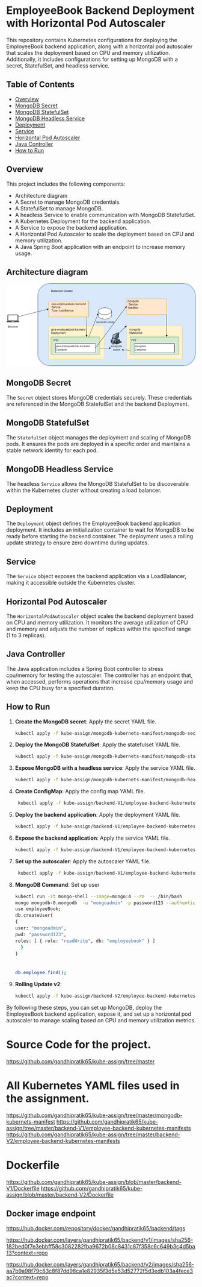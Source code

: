 # EmployeeBook Backend Deployment with Horizontal Pod Autoscaler

This repository contains Kubernetes configurations for deploying the EmployeeBook backend application, along with a horizontal pod autoscaler that scales the deployment based on CPU and memory utilization. Additionally, it includes configurations for setting up MongoDB with a secret, StatefulSet, and headless service.

## Table of Contents

- [Overview](#overview)
- [MongoDB Secret](#mongodb-secret)
- [MongoDB StatefulSet](#mongodb-statefulset)
- [MongoDB Headless Service](#mongodb-headless-service)
- [Deployment](#deployment)
- [Service](#service)
- [Horizontal Pod Autoscaler](#horizontal-pod-autoscaler)
- [Java Controller](#java-controller)
- [How to Run](#how-to-run)

## Overview

This project includes the following components:
- Architecture diagram
- A Secret to manage MongoDB credentials.
- A StatefulSet to manage MongoDB.
- A headless Service to enable communication with MongoDB StatefulSet.
- A Kubernetes Deployment for the backend application.
- A Service to expose the backend application.
- A Horizontal Pod Autoscaler to scale the deployment based on CPU and memory utilization.
- A Java Spring Boot application with an endpoint to increase memory usage.

## Architecture diagram

![Architecture Diagram](./img/architecture-dig.png)

## MongoDB Secret

The `Secret` object stores MongoDB credentials securely. These credentials are referenced in the MongoDB StatefulSet and the backend Deployment.

## MongoDB StatefulSet

The `StatefulSet` object manages the deployment and scaling of MongoDB pods. It ensures the pods are deployed in a specific order and maintains a stable network identity for each pod.

## MongoDB Headless Service

The headless `Service` allows the MongoDB StatefulSet to be discoverable within the Kubernetes cluster without creating a load balancer.

## Deployment

The `Deployment` object defines the EmployeeBook backend application deployment. It includes an initialization container to wait for MongoDB to be ready before starting the backend container. The deployment uses a rolling update strategy to ensure zero downtime during updates.

## Service

The `Service` object exposes the backend application via a LoadBalancer, making it accessible outside the Kubernetes cluster.

## Horizontal Pod Autoscaler

The `HorizontalPodAutoscaler` object scales the backend deployment based on CPU and memory utilization. It monitors the average utilization of CPU and memory and adjusts the number of replicas within the specified range (1 to 3 replicas).

## Java Controller

The Java application includes a Spring Boot controller to stress cpu/memory for testing the autoscaler. The controller has an endpoint that, when accessed, performs operations that increase cpu/memory usage and keep the CPU busy for a specified duration.

## How to Run

1. **Create the MongoDB secret**: Apply the secret YAML file.
    ```sh
    kubectl apply -f kube-assign/mongodb-kubernets-manifest/mongodb-secret.yaml 
    ```

2. **Deploy the MongoDB StatefulSet**: Apply the statefulset YAML file.
    ```sh
    kubectl apply -f kube-assign/mongodb-kubernets-manifest/mongodb-statuefulset.yaml
    ```

3. **Expose MongoDB with a headless service**: Apply the service YAML file.
    ```sh
    kubectl apply -f kube-assign/mongodb-kubernets-manifest/mongodb-headless-svc.yaml
    ```

4. **Create ConfigMap**: Apply the config map YAML file.
    ```sh
     kubectl apply -f kube-assign/backend-V1/employee-backend-kubernetes-manifests/employee-configmap.yaml
    ```

5. **Deploy the backend application**: Apply the deployment YAML file.
    ```sh
    kubectl apply -f kube-assign/backend-V1/employee-backend-kubernetes-manifests/employee-backend.deployment.yaml
    ```

6. **Expose the backend application**: Apply the service YAML file.
    ```sh
    kubectl apply -f kube-assign/backend-V1/employee-backend-kubernetes-manifests/employee-backend.service.yaml
    ```

7. **Set up the autoscaler**: Apply the autoscaler YAML file.
    ```sh
     kubectl apply -f kube-assign/backend-V1/employee-backend-kubernetes-manifests/employee-horizontalAutoScaler.yaml 
    ```

8. **MongoDB Command**: Set up user
    ```sh
    kubectl run -it mongo-shell --image=mongo:4 --rm  -- /bin/bash
    mongo mongodb-0.mongodb  -u "mongoadmin" -p password123 --authenticationDatabase "admin"
    use employeeBook;
    db.createUser(
    {
    user: "mongoadmin",
    pwd: "password123",
    roles: [ { role: "readWrite", db: "employeebook" } ]
      }
    )
    
    
    db.employee.find();
    ```

9. **Rolling Update v2**:
    ```sh
    kubectl apply -f kube-assign/backend-V2/employee-backend-kubernetes-manifests/employee-backend-v2.deployment.yaml
    ```
    

By following these steps, you can set up MongoDB, deploy the EmployeeBook backend application, expose it, and set up a horizontal pod autoscaler to manage scaling based on CPU and memory utilization metrics.

# Source Code for the project. 
https://github.com/gandhipratik65/kube-assign/tree/master

# All Kubernetes YAML files used in the assignment.
https://github.com/gandhipratik65/kube-assign/tree/master/mongodb-kubernets-manifest
https://github.com/gandhipratik65/kube-assign/tree/master/backend-V1/employee-backend-kubernetes-manifests
https://github.com/gandhipratik65/kube-assign/tree/master/backend-V2/employee-backend-kubernetes-manifests

# Dockerfile 
https://github.com/gandhipratik65/kube-assign/blob/master/backend-V1/Dockerfile
https://github.com/gandhipratik65/kube-assign/blob/master/backend-V2/Dockerfile

## Docker image endpoint

https://hub.docker.com/repository/docker/gandhipratik65/backend/tags

https://hub.docker.com/layers/gandhipratik65/backend/v1/images/sha256-182bed0f7e3ebbff58c3082282fba9672b08c8431c87f358c6c649b3c4d5ba13?context=repo

https://hub.docker.com/layers/gandhipratik65/backend/v2/images/sha256-aa7b9a98f79c63c8f87dd98ca1e82935f3d5e53d52772f5d3edb103a4fece3ac?context=repo

